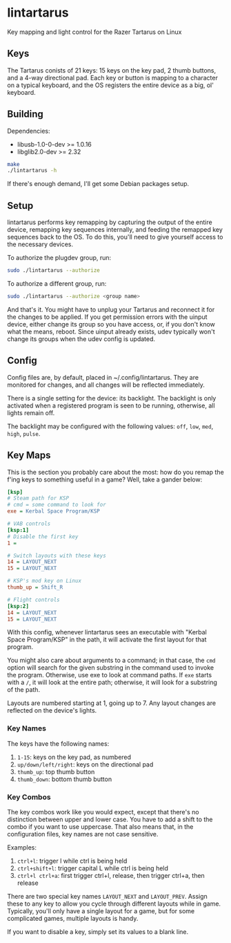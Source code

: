 # lintartarus

Key mapping and light control for the Razer Tartarus on Linux

## Keys

The Tartarus conists of 21 keys: 15 keys on the key pad, 2 thumb buttons, and a 4-way directional pad. Each key or button is mapping to a character on a typical keyboard, and the OS registers the entire device as a big, ol' keyboard.

## Building

Dependencies:

* libusb-1.0-0-dev >= 1.0.16
* libglib2.0-dev >= 2.32

```bash
make
./lintartarus -h
```

If there's enough demand, I'll get some Debian packages setup.

## Setup

lintartarus performs key remapping by capturing the output of the entire device, remapping key sequences internally, and feeding the remapped key sequences back to the OS. To do this, you'll need to give yourself access to the necessary devices.

To authorize the plugdev group, run:
```bash
sudo ./lintartarus --authorize
```

To authorize a different group, run:
```bash
sudo ./lintartarus --authorize <group name>
```

And that's it. You might have to unplug your Tartarus and reconnect it for the changes to be applied. If you get permission errors with the uinput device, either change its group so you have access, or, if you don't know what the means, reboot. Since uinput already exists, udev typically won't change its groups when the udev config is updated.

## Config

Config files are, by default, placed in ~/.config/lintartarus. They are monitored for changes, and all changes will be reflected immediately.

There is a single setting for the device: its backlight. The backlight is only activated when a registered program is seen to be running, otherwise, all lights remain off.

The backlight may be configured with the following values: `off`, `low`, `med`, `high`, `pulse`.

## Key Maps

This is the section you probably care about the most: how do you remap the f'ing keys to something useful in a game? Well, take a gander below:

```ini
[ksp]
# Steam path for KSP
# cmd = some command to look for
exe = Kerbal Space Program/KSP

# VAB controls
[ksp:1]
# Disable the first key
1 =

# Switch layouts with these keys
14 = LAYOUT_NEXT
15 = LAYOUT_NEXT

# KSP's mod key on Linux
thumb_up = Shift_R

# Flight controls
[ksp:2]
14 = LAYOUT_NEXT
15 = LAYOUT_NEXT
```

With this config, whenever lintartarus sees an executable with "Kerbal Space Program/KSP" in the path, it will activate the first layout for that program.

You might also care about arguments to a command; in that case, the `cmd` option will search for the given substring in the command used to invoke the program. Otherwise, use exe to look at command paths. If `exe` starts with a `/`, it will look at the entire path; otherwise, it will look for a substring of the path.

Layouts are numbered starting at 1, going up to 7. Any layout changes are reflected on the device's lights.

### Key Names

The keys have the following names:

1. `1-15`: keys on the key pad, as numbered
1. `up/down/left/right`: keys on the directional pad
1. `thumb_up`: top thumb button
1. `thumb_down`: bottom thumb button

### Key Combos

The key combos work like you would expect, except that there's no distinction between upper and lower case. You have to add a shift to the combo if you want to use uppercase. That also means that, in the configuration files, key names are not case sensitive.

Examples:

1. `ctrl+l`: trigger l while ctrl is being held
1. `ctrl+shift+l`: trigger capital L while ctrl is being held
1. `ctrl+l ctrl+a`: first trigger ctrl+l, release, then trigger ctrl+a, then release

There are two special key names `LAYOUT_NEXT` and `LAYOUT_PREV`. Assign these to any key to allow you cycle through different layouts while in game. Typically, you'll only have a single layout for a game, but for some complicated games, multiple layouts is handy.

If you want to disable a key, simply set its values to a blank line.
